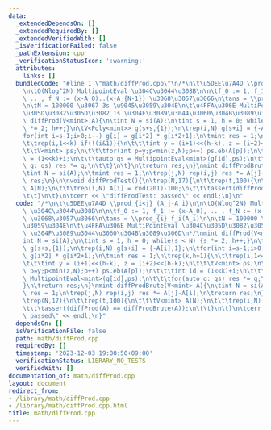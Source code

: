 ```yaml
---
data:
  _extendedDependsOn: []
  _extendedRequiredBy: []
  _extendedVerifiedWith: []
  _isVerificationFailed: false
  _pathExtension: cpp
  _verificationStatusIcon: ':warning:'
  attributes:
    links: []
  bundledCode: "#line 1 \"math/diffProd.cpp\"\n/*\n\t\u5DEE\u7A4D \\prod_{i<j} (A_j-A_i)\n\
    \n\tO(Nlog^2N) MultipointEval \u304C\u3044\u308B\n\n\tf_0 := 1, f_1 := (x-A_0),\
    \ .. , f_N := (x-A_0)..(x-A_{N-1}) \u3068\u3057\u3066\n\tans = \\prod_{i} f_i(A_i)\n\
    \n\tN = 100000 \u3067 3s \u9045\u3059\u304E\n\t\u4FFA\u306E MultiPointEval \u304C\
    \u305D\u3082\u305D\u3082 1s \u304F\u3089\u3044\u3060\u304B\u3089\u306D\n*/\nmint\
    \ diffProd(V<mint> A){\n\tint N = si(A);\n\tint s = 1, h = 0; while(s < N) {s\
    \ *= 2; h++;}\n\tV<Poly<mint>> g(s+s,{1});\n\trep(i,N) g[s+i] = {-A[i],1};\n\t\
    for(int i=s-1;i>0;i--) g[i] = g[i*2] * g[i*2+1];\n\tmint res = 1;\n\trep(k,h+1){\n\
    \t\trep(i,1<<k) if(!(i&1)){\n\t\t\tint y = (i+1)<<(h-k), z = (i+2)<<(h-k);\n\t\
    \t\tV<mint> ps;\n\t\t\tfor(int p=y;p<min(z,N);p++) ps.eb(A[p]);\n\t\t\tint id\
    \ = (1<<k)+i;\n\t\t\tauto qs = MultipointEval<mint>(g[id],ps);\n\t\t\tfor(auto\
    \ q: qs) res *= q;\n\t\t}\n\t}\n\treturn res;\n}\nmint diffProdBrute(V<mint> A){\n\
    \tint N = si(A);\n\tmint res = 1;\n\trep(j,N) rep(i,j) res *= A[j]-A[i];\n\treturn\
    \ res;\n}\n\nvoid diffProdTest(){\n\trep(N,17){\n\t\trep(t,100){\n\t\t\tV<mint>\
    \ A(N);\n\t\t\trep(i,N) A[i] = rnd(201)-100;\n\t\t\tassert(diffProd(A) == diffProdBrute(A));\n\
    \t\t}\n\t}\n\tcerr << \"diffProdTest: passed\" << endl;\n}\n"
  code: "/*\n\t\u5DEE\u7A4D \\prod_{i<j} (A_j-A_i)\n\n\tO(Nlog^2N) MultipointEval\
    \ \u304C\u3044\u308B\n\n\tf_0 := 1, f_1 := (x-A_0), .. , f_N := (x-A_0)..(x-A_{N-1})\
    \ \u3068\u3057\u3066\n\tans = \\prod_{i} f_i(A_i)\n\n\tN = 100000 \u3067 3s \u9045\
    \u3059\u304E\n\t\u4FFA\u306E MultiPointEval \u304C\u305D\u3082\u305D\u3082 1s\
    \ \u304F\u3089\u3044\u3060\u304B\u3089\u306D\n*/\nmint diffProd(V<mint> A){\n\t\
    int N = si(A);\n\tint s = 1, h = 0; while(s < N) {s *= 2; h++;}\n\tV<Poly<mint>>\
    \ g(s+s,{1});\n\trep(i,N) g[s+i] = {-A[i],1};\n\tfor(int i=s-1;i>0;i--) g[i] =\
    \ g[i*2] * g[i*2+1];\n\tmint res = 1;\n\trep(k,h+1){\n\t\trep(i,1<<k) if(!(i&1)){\n\
    \t\t\tint y = (i+1)<<(h-k), z = (i+2)<<(h-k);\n\t\t\tV<mint> ps;\n\t\t\tfor(int\
    \ p=y;p<min(z,N);p++) ps.eb(A[p]);\n\t\t\tint id = (1<<k)+i;\n\t\t\tauto qs =\
    \ MultipointEval<mint>(g[id],ps);\n\t\t\tfor(auto q: qs) res *= q;\n\t\t}\n\t\
    }\n\treturn res;\n}\nmint diffProdBrute(V<mint> A){\n\tint N = si(A);\n\tmint\
    \ res = 1;\n\trep(j,N) rep(i,j) res *= A[j]-A[i];\n\treturn res;\n}\n\nvoid diffProdTest(){\n\
    \trep(N,17){\n\t\trep(t,100){\n\t\t\tV<mint> A(N);\n\t\t\trep(i,N) A[i] = rnd(201)-100;\n\
    \t\t\tassert(diffProd(A) == diffProdBrute(A));\n\t\t}\n\t}\n\tcerr << \"diffProdTest:\
    \ passed\" << endl;\n}"
  dependsOn: []
  isVerificationFile: false
  path: math/diffProd.cpp
  requiredBy: []
  timestamp: '2023-12-03 19:00:50+09:00'
  verificationStatus: LIBRARY_NO_TESTS
  verifiedWith: []
documentation_of: math/diffProd.cpp
layout: document
redirect_from:
- /library/math/diffProd.cpp
- /library/math/diffProd.cpp.html
title: math/diffProd.cpp
---
```

